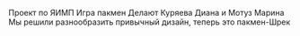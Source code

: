 Проект по ЯИМП
Игра пакмен 
Делают Куряева Диана и Мотуз Марина 
Мы решили разнообразить привычный дизайн, теперь это пакмен-Шрек

